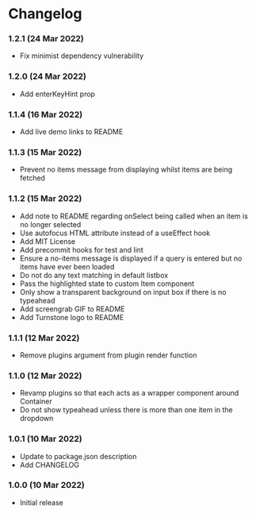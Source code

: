 # Changelog

### 1.2.1 (24 Mar 2022)
- Fix minimist dependency vulnerability

### 1.2.0 (24 Mar 2022)
- Add enterKeyHint prop

### 1.1.4 (16 Mar 2022)
- Add live demo links to README

### 1.1.3 (15 Mar 2022)
- Prevent no items message from displaying whilst items are being fetched

### 1.1.2 (15 Mar 2022)

- Add note to README regarding onSelect being called when an item is no longer selected
- Use autofocus HTML attribute instead of a useEffect hook
- Add MIT License
- Add precommit hooks for test and lint
- Ensure a no-items message is displayed if a query is entered but no items have ever been loaded
- Do not do any text matching in default listbox
- Pass the highlighted state to custom Item component
- Only show a transparent background on input box if there is no typeahead
- Add screengrab GIF to README
- Add Turnstone logo to README

### 1.1.1 (12 Mar 2022)

- Remove plugins argument from plugin render function

### 1.1.0 (12 Mar 2022)

- Revamp plugins so that each acts as a wrapper component around Container
- Do not show typeahead unless there is more than one item in the dropdown

### 1.0.1 (10 Mar 2022)

- Update to package.json description
- Add CHANGELOG

### 1.0.0 (10 Mar 2022)

- Initial release